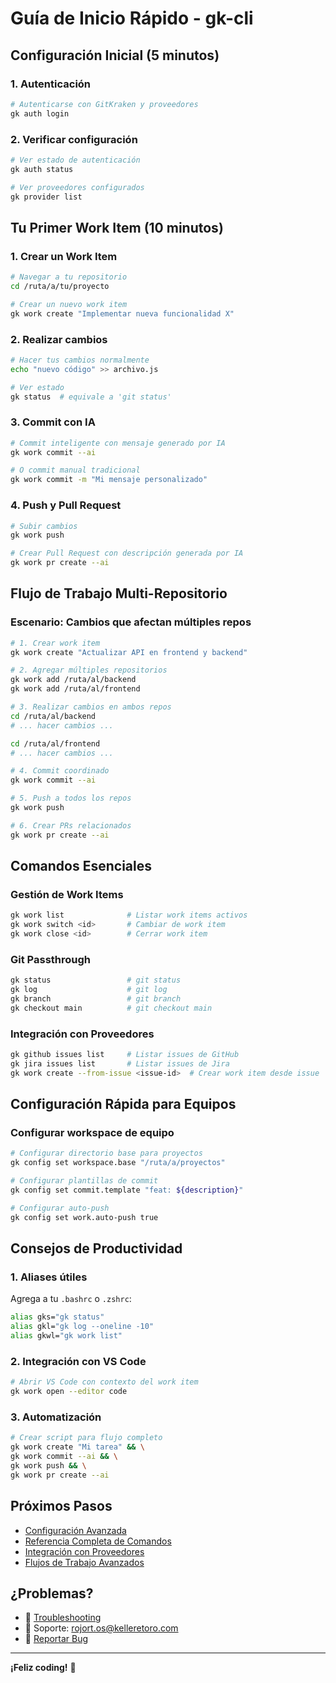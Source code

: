 # Guía de Inicio Rápido - gk-cli

## Configuración Inicial (5 minutos)

### 1. Autenticación
```bash
# Autenticarse con GitKraken y proveedores
gk auth login
```

### 2. Verificar configuración
```bash
# Ver estado de autenticación
gk auth status

# Ver proveedores configurados
gk provider list
```

## Tu Primer Work Item (10 minutos)

### 1. Crear un Work Item
```bash
# Navegar a tu repositorio
cd /ruta/a/tu/proyecto

# Crear un nuevo work item
gk work create "Implementar nueva funcionalidad X"
```

### 2. Realizar cambios
```bash
# Hacer tus cambios normalmente
echo "nuevo código" >> archivo.js

# Ver estado
gk status  # equivale a 'git status'
```

### 3. Commit con IA
```bash
# Commit inteligente con mensaje generado por IA
gk work commit --ai

# O commit manual tradicional
gk work commit -m "Mi mensaje personalizado"
```

### 4. Push y Pull Request
```bash
# Subir cambios
gk work push

# Crear Pull Request con descripción generada por IA
gk work pr create --ai
```

## Flujo de Trabajo Multi-Repositorio

### Escenario: Cambios que afectan múltiples repos

```bash
# 1. Crear work item
gk work create "Actualizar API en frontend y backend"

# 2. Agregar múltiples repositorios
gk work add /ruta/al/backend
gk work add /ruta/al/frontend

# 3. Realizar cambios en ambos repos
cd /ruta/al/backend
# ... hacer cambios ...

cd /ruta/al/frontend
# ... hacer cambios ...

# 4. Commit coordinado
gk work commit --ai

# 5. Push a todos los repos
gk work push

# 6. Crear PRs relacionados
gk work pr create --ai
```

## Comandos Esenciales

### Gestión de Work Items
```bash
gk work list              # Listar work items activos
gk work switch <id>       # Cambiar de work item
gk work close <id>        # Cerrar work item
```

### Git Passthrough
```bash
gk status                 # git status
gk log                    # git log
gk branch                 # git branch
gk checkout main          # git checkout main
```

### Integración con Proveedores
```bash
gk github issues list     # Listar issues de GitHub
gk jira issues list       # Listar issues de Jira
gk work create --from-issue <issue-id>  # Crear work item desde issue
```

## Configuración Rápida para Equipos

### Configurar workspace de equipo
```bash
# Configurar directorio base para proyectos
gk config set workspace.base "/ruta/a/proyectos"

# Configurar plantillas de commit
gk config set commit.template "feat: ${description}"

# Configurar auto-push
gk config set work.auto-push true
```

## Consejos de Productividad

### 1. Aliases útiles
Agrega a tu `.bashrc` o `.zshrc`:
```bash
alias gks="gk status"
alias gkl="gk log --oneline -10"
alias gkwl="gk work list"
```

### 2. Integración con VS Code
```bash
# Abrir VS Code con contexto del work item
gk work open --editor code
```

### 3. Automatización
```bash
# Crear script para flujo completo
gk work create "Mi tarea" && \
gk work commit --ai && \
gk work push && \
gk work pr create --ai
```

## Próximos Pasos

- [Configuración Avanzada](./configuration.md)
- [Referencia Completa de Comandos](./commands.md)
- [Integración con Proveedores](./providers.md)
- [Flujos de Trabajo Avanzados](./workflows.md)

## ¿Problemas?

- 📖 [Troubleshooting](../README.md#troubleshooting)
- 📧 Soporte: rojort.os@kelleretoro.com
- 🐛 [Reportar Bug](https://github.com/Kelleretoro/gk-cli-branding/issues)

---
**¡Feliz coding!** 🚀